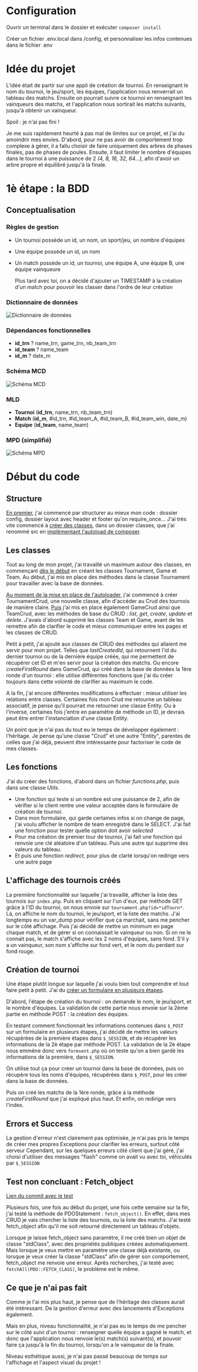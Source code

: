 # Configuration

Ouvrir un terminal dans le dossier et exécuter `composer install`

Créer un fichier .env.local dans /config, et personnaliser les infos contenues dans le fichier .env

# Idée du projet

L'idée était de partir sur une appli de création de tournoi. En renseignant le nom du tournoi, le jeu/sport, les équipes, l'application nous renverrait un tableau des matchs. Ensuite on pourrait suivre ce tournoi en renseignant les vainqueurs des matchs, et l'application nous sortirait les matchs suivants, jusqu'à obtenir un vainqueur.

Spoil : je n'ai pas fini !

Je me suis rapidement heurté à pas mal de limites sur ce projet, et j'ai du amoindrir mes envies. D'abord, pour ne pas avoir de comportement trop complexe à gérer, il a fallu choisir de faire uniquement des arbres de phases finales, pas de phases de poules. Ensuite, il faut limiter le nombre d'équipes dans le tournoi à une puissance de 2 *(4, 8, 16, 32, 64...)*, afin d'avoir un arbre propre et équilibré jusqu'à la finale.

# 1è étape : la BDD

## Conceptualisation

### Règles de gestion
- Un tournoi possède un id, un nom, un sport/jeu, un nombre d'équipes
- Une équipe possède un id, un nom
- Un match possède un id, un tournoi, une équipe A, une équipe B, une équipe vainqueure
  
    Plus tard avec toi, on a décidé d'ajouter un TIMESTAMP à la création d'un match pour pouvoir les classer dans l'ordre de leur création
### Dictionnaire de données
![Dictionnaire de données](assets/img/dico_donnee.png "Dictionnaire de données")
### Dépendances fonctionnelles
- **__id_trn__** ? name_trn, game_trn, nb_team_trn
- **__id_team__** ? name_team
- **__id_m__** ? date_m
### Schéma MCD
![Schéma MCD](assets/img/schema_mcd.png "Schéma MCD")
### MLD
- **Tournoi** (__id_trn__, name_trn, nb_team_trn)
- **Match** (__id_m__, #id_trn, #id_team_A, #id_team_B, #id_team_win, date_m)
- **Equipe** (__id_team__, name_team)
### MPD (simplifié)
![Schéma MPD](assets/img/schema_mpd.png "Schéma MPD")

# Début du code
## Structure
[En premier](https://github.com/Max-ldc/php_pdo_project/tree/e028ff0986e761cb8ad846179ff6fd139e8dda58), j'ai commencé par structurer au mieux mon code : dossier config, dossier layout avec header et footer qu'on require_once... J'ai très vite commencé à [créer des classes](https://github.com/Max-ldc/php_pdo_project/tree/92e231ffd56e39dfac73fbb238b423a43808ace3), dans un dossier classes, que j'ai renommé src en [implémentant l'autoload de composer](https://github.com/Max-ldc/php_pdo_project/tree/621e81fc0969bd5e1e1dfd3bab10a39c97552a3f).
## Les classes
Tout au long de mon projet, j'ai travaillé un maximum autour des classes, en commençant [dès le début](https://github.com/Max-ldc/php_pdo_project/tree/92e231ffd56e39dfac73fbb238b423a43808ace3) en créant les classes Tournament, Game et Team. Au début, j'ai mis en place des méthodes dans la classe Tournament pour travailler avec la base de données. 

[Au moment de la mise en place de l'autoloader](https://github.com/Max-ldc/php_pdo_project/tree/3f037e6b403dc75fae624626fa207e4ee4962233), j'ai commencé à créer TournamentCrud, une nouvelle classe, afin d'accéder au Crud des tournois de manière claire. [Puis](https://github.com/Max-ldc/php_pdo_project/tree/3e2d27fa6bf2c5c55aa36928bee092de3ab7549e) j'ai mis en place également GameCrud ainsi que TeamCrud, avec les méthodes de base du CRUD : *list*, *get*, *create*, *update* et *delete*. J'avais d'abord supprimé les classes Team et Game, avant de les remettre afin de clarifier le code et mieux communiquer entre les pages et les classes de CRUD.

Petit à petit, j'ai ajouté aux classes de CRUD des méthodes qui allaient me servir pour mon projet. Telles que *lastCreatedId*, qui retournent l'id du dernier tournoi ou de la dernière équipe créée, qui me permettent de récupérer cet ID et m'en servir pour la création des matchs. Ou encore *createFirstRound* dans GameCrud, qui créé dans la base de données la 1ère ronde d'un tournoi : elle utilise différentes fonctions que j'ai du créer toujours dans cette volonté de clarifier au maximum le code.

A la fin, j'ai encore différentes modifications à effectuer : mieux utiliser les relations entre classes. Certaines fois mon Crud me retourne un tableau associatif, je pense qu'il pourrait me retourner une classe Entity. Ou à l'inverse, certaines fois j'entre en paramètre de méthode un ID, je devrais peut être entrer l'instanciation d'une classe Entity.

Un point que je n'ai pas du tout eu le temps de développer également : l'héritage. Je pense qu'une classe "Crud" et une autre "Entity", parentes de celles que j'ai déjà, peuvent être intéressante pour factoriser le code de mes classes.
## Les fonctions
J'ai du créer des fonctions, d'abord dans un fichier *functions.php*, puis dans une classe *Utils*. 

- Une fonction qui teste si un nombre est une puissance de 2, afin de vérifier si le client rentre une valeur acceptée dans le formulaire de création de tournoi.
- Dans mon formulaire, qui garde certaines infos si on change de page, j'ai voulu afficher le nombre de team enregistré dans le SELECT. J'ai fait une fonction pour tester quelle option doit avoir *selected*
- Pour ma création de premier tour de tournoi, j'ai fait une fonction qui renvoie une clé aléatoire d'un tableau. Puis une autre qui supprime des valeurs du tableau.
- Et puis une fonction *redirect*, pour plus de clarté lorsqu'on redirige vers une autre page

## L'affichage des tournois créés
La première fonctionnalité sur laquelle j'ai travaillé, afficher la liste des tournois sur `index.php`. Puis en cliquant sur l'un d'eux, par méthode GET grâce à l'ID du tournoi, on nous envoie sur `tournament.php?id=*idTourn*`.
Là, on affiche le nom du tournoi, le jeu/sport, et la liste des matchs. J'ai longtemps eu un var_dump pour vérifier que ça marchait, sans me pencher sur le côté affichage. Puis j'ai décidé de mettre un minimum en page chaque match, et de gérer si on connaissait le vainqueur ou non. Si on ne le connait pas, le match s'affiche avec les 2 noms d'équipes, sans fond. S'il y a un vainqueur, son nom s'affiche sur fond vert, et le nom du perdant sur fond rouge.

## Création de tournoi
Une étape plutôt longue sur laquelle j'ai voulu bien tout comprendre et tout faire petit à petit. J'ai du [créer un formulaire en plusieurs étapes](https://github.com/Max-ldc/php_pdo_project/tree/8e82a14ab1f563287a1afbd0175bec107df6607f). 

D'abord, l'étape de création du tournoi : on demande le nom, le jeu/sport, et le nombre d'équipes. La validation de cette partie nous envoie sur la 2ème partie en méthode POST : la création des équipes. 

En testant comment fonctionnait les informations contenues dans `$_POST` sur un formulaire en plusieurs étapes, j'ai décidé de mettre les valeurs récupérées de la première étapes dans `$_SESSION`, et de récupérer les informations de la 2è étape par méthode POST. La validation de la 2è étape nous emmène donc vers `formsent.php` où on teste qu'on a bien gardé les informations de la première, dans `$_SESSION`. 

On utilise tout ça pour créer un tournoi dans la base de données, puis on récupère tous les noms d'équipes, récupérées dans `$_POST`, pour les créer dans la base de données.

Puis on créé les matchs de la 1ère ronde, grâce à la méthode *createFirstRound* que j'ai expliqué plus haut. Et enfin, on redirige vers l'index.

## Errors et Success
La gestion d'erreur n'est clairement pas optimisée, je n'ai pas pris le temps de créer mes propres Exceptions pour clarifier les erreurs, surtout côté serveur
Cependant, sur les quelques erreurs côté client que j'ai géré, j'ai choisi d'utiliser des messages "flash" comme on avait vu avec toi, véhiculés par `$_SESSION`

## Test non concluant : Fetch_object
[Lien du commit avec le test](https://github.com/Max-ldc/php_pdo_project/tree/5c4b9cef15fc334156d3539f18b3eadc07df357b)

Plusieurs fois, une fois au début du projet, une fois cette semaine sur la fin, j'ai testé la méthode de PDOStatement : `fetch_object()`. En effet, dans mes CRUD je vais chercher la liste des tournois, ou la liste des matchs. J'ai testé fetch_object afin qu'il me soit retourné directement un tableau d'objets. 

Lorsque je laisse fetch_object sans paramètre, il me créé bien un objet de classe "stdClass", avec des propriétés publiques créées automatiquement. Mais lorsque je veux mettre en paramètre une classe déjà existante, ou lorsque je veux créer la classe "stdClass" afin de gérer son comportement, fetch_object me renvoie une erreur. Après recherches, j'ai testé avec `fetchAll(PDO::FETCH_CLASS)`, le problème est le même.

## Ce que je n'ai pas fait
Comme je l'ai mis plus haut, je pense que de l'héritage des classes aurait été intéressant. De la gestion d'erreur avec des lancements d'Exceptions également.

Mais en plus, niveau fonctionnalité, je n'ai pas eu le temps de me pencher sur le côté suivi d'un tournoi : renseigner quelle équipe a gagné le match, et donc que l'application nous renvoie le(s) match(s) suivant(s), et pouvoir faire ça jusqu'à la fin du tournoi, lorsqu'on a le vainqueur de la finale.

Niveau esthétique aussi, je n'ai pas passé beaucoup de temps sur l'affichage et l'aspect visuel du projet !